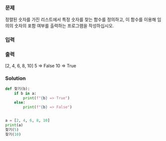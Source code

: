### 문제
정렬된 숫자를 가진 리스트에서 특정 숫자를 찾는 함수를 정의하고,
이 함수를 이용해 임의의 숫자의 포함 여부를 출력하는 프로그램을 작성하십시오.

### 입력

### 출력
[2, 4, 6, 8, 10]
5 => False
10 => True

### Solution
```python
def 찾기(b):
    if b in a:
        print(f"{b} => True")
    else:
        print(f"{b} => False")


a = [2, 4, 6, 8, 10]
print(a)
찾기(5)
찾기(10)
```

